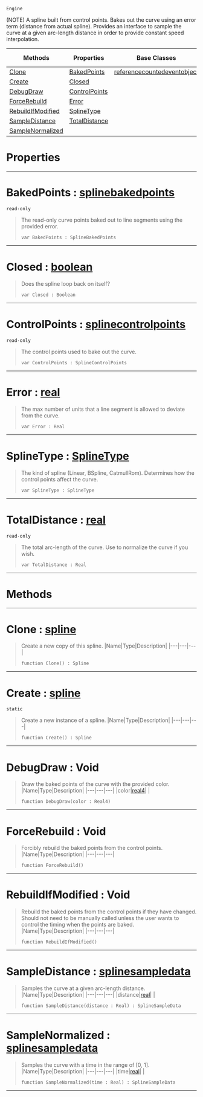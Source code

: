  `Engine`

(NOTE) A spline built from control points. Bakes out the curve using an error term (distance from actual spline). Provides an interface to sample the curve at a given arc-length distance in order to provide constant speed interpolation.

|Methods|Properties|Base Classes|Derived Classes|
|---|---|---|---|
|[ Clone](https://github.com/ZilchEngine/ZilchDocs/blob/master/code_reference/class_reference/spline.md#clone-zilch-engine-docume)|[ BakedPoints](https://github.com/ZilchEngine/ZilchDocs/blob/master/code_reference/class_reference/spline.md#bakedpoints-zilch-engine)|[referencecountedeventobject](https://github.com/ZilchEngine/ZilchDocs/blob/master/code_reference/class_reference/referencecountedeventobject.md)| |
|[ Create](https://github.com/ZilchEngine/ZilchDocs/blob/master/code_reference/class_reference/spline.md#create-zilch-engine-docum)|[ Closed](https://github.com/ZilchEngine/ZilchDocs/blob/master/code_reference/class_reference/spline.md#closed-zilch-engine-docum)| | |
|[ DebugDraw](https://github.com/ZilchEngine/ZilchDocs/blob/master/code_reference/class_reference/spline.md#debugdraw-void)|[ ControlPoints](https://github.com/ZilchEngine/ZilchDocs/blob/master/code_reference/class_reference/spline.md#controlpoints-zilch-engin)| | |
|[ ForceRebuild](https://github.com/ZilchEngine/ZilchDocs/blob/master/code_reference/class_reference/spline.md#forcerebuild-void)|[ Error](https://github.com/ZilchEngine/ZilchDocs/blob/master/code_reference/class_reference/spline.md#error-zilch-engine-docume)| | |
|[ RebuildIfModified](https://github.com/ZilchEngine/ZilchDocs/blob/master/code_reference/class_reference/spline.md#rebuildifmodified-void)|[ SplineType](https://github.com/ZilchEngine/ZilchDocs/blob/master/code_reference/class_reference/spline.md#splinetype-zilch-engine-d)| | |
|[ SampleDistance](https://github.com/ZilchEngine/ZilchDocs/blob/master/code_reference/class_reference/spline.md#sampledistance-zilch-engi)|[ TotalDistance](https://github.com/ZilchEngine/ZilchDocs/blob/master/code_reference/class_reference/spline.md#totaldistance-zilch-engin)| | |
|[ SampleNormalized](https://github.com/ZilchEngine/ZilchDocs/blob/master/code_reference/class_reference/spline.md#samplenormalized-zilch-en)| | | |


 #  Properties


---  
 #  BakedPoints : [splinebakedpoints](https://github.com/ZilchEngine/ZilchDocs/blob/master/code_reference/class_reference/splinebakedpoints.md)

 `read-only`

> The read-only curve points baked out to line segments using the provided error.
> ``` lang=cpp, name=Nada
> var BakedPoints : SplineBakedPoints


---  
 #  Closed : [boolean](https://github.com/ZilchEngine/ZilchDocs/blob/master/code_reference/nada_base_types/boolean.md)

> Does the spline loop back on itself?
> ``` lang=cpp, name=Nada
> var Closed : Boolean


---  
 #  ControlPoints : [splinecontrolpoints](https://github.com/ZilchEngine/ZilchDocs/blob/master/code_reference/class_reference/splinecontrolpoints.md)

 `read-only`

> The control points used to bake out the curve.
> ``` lang=cpp, name=Nada
> var ControlPoints : SplineControlPoints


---  
 #  Error : [real](https://github.com/ZilchEngine/ZilchDocs/blob/master/code_reference/nada_base_types/real.md)

> The max number of units that a line segment is allowed to deviate from the curve.
> ``` lang=cpp, name=Nada
> var Error : Real


---  
 #  SplineType : [SplineType](https://github.com/ZilchEngine/ZilchDocs/blob/master/code_reference/enum_reference.md#splinetype)

> The kind of spline (Linear, BSpline, CatmullRom). Determines how the control points affect the curve.
> ``` lang=cpp, name=Nada
> var SplineType : SplineType


---  
 #  TotalDistance : [real](https://github.com/ZilchEngine/ZilchDocs/blob/master/code_reference/nada_base_types/real.md)

 `read-only`

> The total arc-length of the curve. Use to normalize the curve if you wish.
> ``` lang=cpp, name=Nada
> var TotalDistance : Real


---  
 #  Methods


---  
 #  Clone : [spline](https://github.com/ZilchEngine/ZilchDocs/blob/master/code_reference/class_reference/spline.md)

> Create a new copy of this spline.
> |Name|Type|Description|
> |---|---|---|
> ``` lang=cpp, name=Nada
> function Clone() : Spline
> ``` 


---  
 #  Create : [spline](https://github.com/ZilchEngine/ZilchDocs/blob/master/code_reference/class_reference/spline.md)

 `static`

> Create a new instance of a spline.
> |Name|Type|Description|
> |---|---|---|
> ``` lang=cpp, name=Nada
> function Create() : Spline
> ``` 


---  
 #  DebugDraw : Void

> Draw the baked points of the curve with the provided color.
> |Name|Type|Description|
> |---|---|---|
> |color|[real4](https://github.com/ZilchEngine/ZilchDocs/blob/master/code_reference/nada_base_types/real4.md)| |
> ``` lang=cpp, name=Nada
> function DebugDraw(color : Real4)
> ``` 


---  
 #  ForceRebuild : Void

> Forcibly rebuild the baked points from the control points.
> |Name|Type|Description|
> |---|---|---|
> ``` lang=cpp, name=Nada
> function ForceRebuild()
> ``` 


---  
 #  RebuildIfModified : Void

> Rebuild the baked points from the control points if they have changed. Should not need to be manually called unless the user wants to control the timing when the points are baked.
> |Name|Type|Description|
> |---|---|---|
> ``` lang=cpp, name=Nada
> function RebuildIfModified()
> ``` 


---  
 #  SampleDistance : [splinesampledata](https://github.com/ZilchEngine/ZilchDocs/blob/master/code_reference/class_reference/splinesampledata.md)

> Samples the curve at a given arc-length distance.
> |Name|Type|Description|
> |---|---|---|
> |distance|[real](https://github.com/ZilchEngine/ZilchDocs/blob/master/code_reference/nada_base_types/real.md)| |
> ``` lang=cpp, name=Nada
> function SampleDistance(distance : Real) : SplineSampleData
> ``` 


---  
 #  SampleNormalized : [splinesampledata](https://github.com/ZilchEngine/ZilchDocs/blob/master/code_reference/class_reference/splinesampledata.md)

> Samples the curve with a time in the range of [0, 1].
> |Name|Type|Description|
> |---|---|---|
> |time|[real](https://github.com/ZilchEngine/ZilchDocs/blob/master/code_reference/nada_base_types/real.md)| |
> ``` lang=cpp, name=Nada
> function SampleNormalized(time : Real) : SplineSampleData
> ``` 


---  
 

 